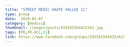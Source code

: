 ```yaml
---
title: "STREET MEDIC HAUTE VALLEE 11"
type: group
date:  2019-03-07
category: [medics]
thumbnail: /images/posts/593581564425342.jpg
tags: [FR,FR-OCC,11]
link: https://www.facebook.com/groups/593581564425342/
---
```

